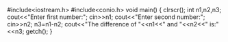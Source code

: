 #include<iostream.h>
#include<conio.h>
void main()
{
    clrscr();
    int n1,n2,n3;
    cout<<"Enter first number:";
    cin>>n1;
    cout<<"Enter second number:";
    cin>>n2;
    n3=n1-n2;
    cout<<"The difference of "<<n1<<" and "<<n2<<" is:"<<n3;
    getch();
}

